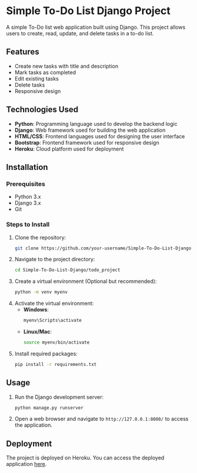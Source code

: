 # Simple To-Do List Django Project

A simple To-Do list web application built using Django. This project allows users to create, read, update, and delete tasks in a to-do list.

## Features

- Create new tasks with title and description
- Mark tasks as completed
- Edit existing tasks
- Delete tasks
- Responsive design

## Technologies Used

- **Python**: Programming language used to develop the backend logic
- **Django**: Web framework used for building the web application
- **HTML/CSS**: Frontend languages used for designing the user interface
- **Bootstrap**: Frontend framework used for responsive design
- **Heroku**: Cloud platform used for deployment

## Installation

### Prerequisites

- Python 3.x
- Django 3.x
- Git

### Steps to Install

1. Clone the repository:
   ```bash
   git clone https://github.com/your-username/Simple-To-Do-List-Django.git
   ```
2. Navigate to the project directory:
   ```bash
   cd Simple-To-Do-List-Django/todo_project
   ```
3. Create a virtual environment (Optional but recommended):
   ```bash
   python -m venv myenv
   ```
4. Activate the virtual environment:
   - **Windows**:
     ```bash
     myenv\Scripts\activate
     ```
   - **Linux/Mac**:
     ```bash
     source myenv/bin/activate
     ```
5. Install required packages:
   ```bash
   pip install -r requirements.txt
   ```

## Usage

1. Run the Django development server:
   ```bash
   python manage.py runserver
   ```
2. Open a web browser and navigate to `http://127.0.0.1:8000/` to access the application.

## Deployment

The project is deployed on Heroku. You can access the deployed application [here](
https://todo--list-3ed85a56a411.herokuapp.com).


